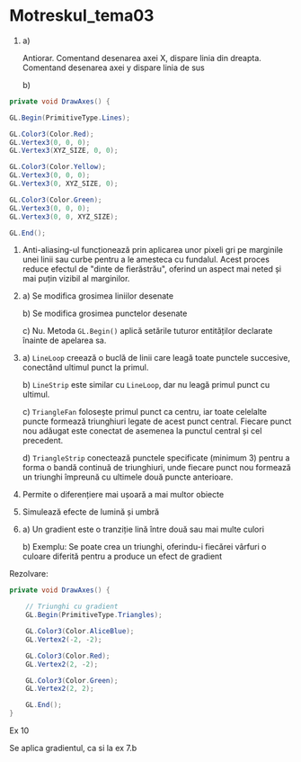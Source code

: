 # MotreskuI_tema03

1. a)
    
    Antiorar. Comentand desenarea axei X, dispare linia din dreapta. Comentand desenarea axei y dispare linia de sus
    
    b)
    

```csharp
private void DrawAxes() {

GL.Begin(PrimitiveType.Lines);

GL.Color3(Color.Red);
GL.Vertex3(0, 0, 0);
GL.Vertex3(XYZ_SIZE, 0, 0);

GL.Color3(Color.Yellow);
GL.Vertex3(0, 0, 0);
GL.Vertex3(0, XYZ_SIZE, 0);

GL.Color3(Color.Green);
GL.Vertex3(0, 0, 0);
GL.Vertex3(0, 0, XYZ_SIZE);

GL.End();
```

1. Anti-aliasing-ul funcționează prin aplicarea unor pixeli gri pe marginile unei linii sau curbe pentru a le amesteca cu fundalul. Acest proces reduce efectul de "dinte de fierăstrău", oferind un aspect mai neted și mai puțin vizibil al marginilor.
2. a) Se modifica grosimea liniilor desenate
    
    b) Se modifica grosimea punctelor desenate
    
    c) Nu. Metoda `GL.Begin()` aplică setările tuturor entităților declarate înainte de apelarea sa.
    
3. a) `LineLoop` creează o buclă de linii care leagă toate punctele succesive, conectând ultimul punct la primul.
    
    b) `LineStrip` este similar cu `LineLoop`, dar nu leagă primul punct cu ultimul.
    
    c) `TriangleFan` folosește primul punct ca centru, iar toate celelalte puncte formează triunghiuri legate de acest punct central. Fiecare punct nou adăugat este conectat de asemenea la punctul central și cel precedent.
    
    d) `TriangleStrip` conectează punctele specificate (minimum 3) pentru a forma o bandă continuă de triunghiuri, unde fiecare punct nou formează un triunghi împreună cu ultimele două puncte anterioare.
    
4. Permite o diferențiere mai ușoară a mai multor obiecte
5. Simulează efecte de lumină și umbră
6. a) Un gradient este o tranziție lină între două sau mai multe culori
    
    b) Exemplu: Se poate crea un triunghi, oferindu-i fiecărei vârfuri o culoare diferită pentru a produce un efect de gradient
    

Rezolvare:

```csharp
private void DrawAxes() {

    // Triunghi cu gradient
    GL.Begin(PrimitiveType.Triangles);

    GL.Color3(Color.AliceBlue);
    GL.Vertex2(-2, -2);

    GL.Color3(Color.Red);
    GL.Vertex2(2, -2);

    GL.Color3(Color.Green);
    GL.Vertex2(2, 2);

    GL.End();
}
```

Ex 10

Se aplica gradientul, ca si la ex 7.b
